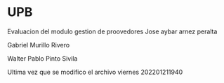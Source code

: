 # UPB
Evaluacion del modulo gestion de proovedores
Jose aybar arnez peralta

Gabriel Murillo Rivero

Walter Pablo Pinto Sivila

Ultima vez que se modifico el archivo viernes 202201211940
